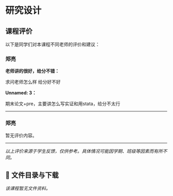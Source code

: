 # 研究设计

## 课程评价

以下是同学们对本课程不同老师的评价和建议：

### 郑亮

**老师讲的很好，给分不错：**

求问老师怎么样 给分好不好

**Unnamed: 3：**

期末论文+pre，主要讲怎么写实证和用stata，给分不太行

---

### 郑亮

暂无评价内容。

---

*以上评价来源于学生反馈，仅供参考。具体情况可能因学期、班级等因素而有所不同。*
## 📄 文件目录与下载

_该课程暂无文件资料。_
